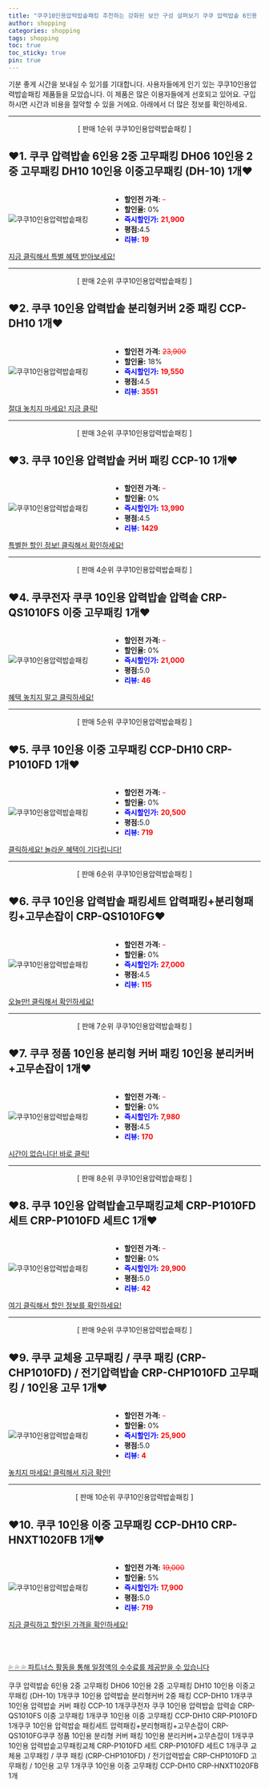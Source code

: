 ```yaml
---
title: "쿠쿠10인용압력밥솥패킹 추천하는 강화된 보안 구성 살펴보기 쿠쿠 압력밥솥 6인용 2중 고무패킹"
author: shopping
categories: shopping
tags: shopping
toc: true
toc_sticky: true
pin: true
---
```

기분 좋게 시간을 보내실 수 있기를 기대합니다. 사용자들에게 인기 있는 쿠쿠10인용압력밥솥패킹 제품들을 모았습니다. 이 제품은 많은 이용자들에게 선호되고 있어요. 구입하시면 시간과 비용을 절약할 수 있을 거에요. 아래에서 더 많은 정보를 확인하세요.

---
<p class="toplist" style="margin: 0 auto; display: block; width: fit-content;">[ 판매 1순위 쿠쿠10인용압력밥솥패킹 ]</p>

<h2><strong>❤️1. 쿠쿠 압력밥솥 6인용 2중 고무패킹 DH06 10인용 2중 고무패킹 DH10 10인용 이중고무패킹 (DH-10) 1개❤️</strong></h2>

<div style="display: flex; align-items: center;">
    <div style="flex: 0.4;">
        <img src="https://thumbnail6.coupangcdn.com/thumbnails/remote/230x230ex/image/vendor_inventory/dd36/96460548f07ab2fef9dffe8e455e93bf9558f7d991401db3af3f8edcd01e.jpg" alt="쿠쿠10인용압력밥솥패킹" style="max-width: 100%;">
    </div>
    <div style="flex: 0.6; margin-left: 10px;">
        <ul>
            <li><strong>할인전 가격:</strong> <del style="color: red;">-</del></li>
            <li><strong>할인율:</strong> 0%</li>
            <li><span style='color:blue'><strong>즉시할인가:</strong></span> <span style='color:red'><strong>21,900</strong></span></li>
            <li><strong>평점:</strong>4.5</li>
            <li><span style='color:blue'><strong>리뷰:</strong></span> <span style='color:red'><strong>19</strong></span></li>
        </ul>
    </div>
</div>
<div class="center">
    <a href="https://William4Davisa.github.io?lptag=AF9450613&subid=githubio&pageKey=8127291707&traceid=V0-153&itemId=23073492855&vendorItemId=90679281525" class="myButton">
        지금 클릭해서 특별 혜택 받아보세요!
    </a>
</div>


---
<p class="toplist" style="margin: 0 auto; display: block; width: fit-content;">[ 판매 2순위 쿠쿠10인용압력밥솥패킹 ]</p>

<h2><strong>❤️2. 쿠쿠 10인용 압력밥솥 분리형커버 2중 패킹 CCP-DH10 1개❤️</strong></h2>

<div style="display: flex; align-items: center;">
    <div style="flex: 0.4;">
        <img src="https://thumbnail8.coupangcdn.com/thumbnails/remote/230x230ex/image/vendor_inventory/01f4/c35c3061c4bbeee748dab0c776a04d6f7dd4d9e1720c7de51349350be3fa.jpg" alt="쿠쿠10인용압력밥솥패킹" style="max-width: 100%;">
    </div>
    <div style="flex: 0.6; margin-left: 10px;">
        <ul>
            <li><strong>할인전 가격:</strong> <del style="color: red;">23,900</del></li>
            <li><strong>할인율:</strong> 18%</li>
            <li><span style='color:blue'><strong>즉시할인가:</strong></span> <span style='color:red'><strong>19,550</strong></span></li>
            <li><strong>평점:</strong>4.5</li>
            <li><span style='color:blue'><strong>리뷰:</strong></span> <span style='color:red'><strong>3551</strong></span></li>
        </ul>
    </div>
</div>
<div class="center">
    <a href="https://William4Davisa.github.io?lptag=AF9450613&subid=githubio&pageKey=117464253&traceid=V0-153&itemId=351170930&vendorItemId=70418045317" class="myButton">
        절대 놓치지 마세요! 지금 클릭!
    </a>
</div>


---
<p class="toplist" style="margin: 0 auto; display: block; width: fit-content;">[ 판매 3순위 쿠쿠10인용압력밥솥패킹 ]</p>

<h2><strong>❤️3. 쿠쿠 10인용 압력밥솥 커버 패킹 CCP-10 1개❤️</strong></h2>

<div style="display: flex; align-items: center;">
    <div style="flex: 0.4;">
        <img src="https://thumbnail7.coupangcdn.com/thumbnails/remote/230x230ex/image/vendor_inventory/0c9f/77eae9d40799dcf6624e04618a234fcd55257d41a734065cf3b40dd70253.jpg" alt="쿠쿠10인용압력밥솥패킹" style="max-width: 100%;">
    </div>
    <div style="flex: 0.6; margin-left: 10px;">
        <ul>
            <li><strong>할인전 가격:</strong> <del style="color: red;">-</del></li>
            <li><strong>할인율:</strong> 0%</li>
            <li><span style='color:blue'><strong>즉시할인가:</strong></span> <span style='color:red'><strong>13,990</strong></span></li>
            <li><strong>평점:</strong>4.5</li>
            <li><span style='color:blue'><strong>리뷰:</strong></span> <span style='color:red'><strong>1429</strong></span></li>
        </ul>
    </div>
</div>
<div class="center">
    <a href="https://William4Davisa.github.io?lptag=AF9450613&subid=githubio&pageKey=17431481&traceid=V0-153&itemId=70043706&vendorItemId=70418042554" class="myButton">
        특별한 할인 정보! 클릭해서 확인하세요!
    </a>
</div>


---
<p class="toplist" style="margin: 0 auto; display: block; width: fit-content;">[ 판매 4순위 쿠쿠10인용압력밥솥패킹 ]</p>

<h2><strong>❤️4. 쿠쿠전자 쿠쿠 10인용 압력밥솥 압력솥 CRP-QS1010FS 이중 고무패킹 1개❤️</strong></h2>

<div style="display: flex; align-items: center;">
    <div style="flex: 0.4;">
        <img src="https://thumbnail10.coupangcdn.com/thumbnails/remote/230x230ex/image/vendor_inventory/c9ae/21b2a3ed3706bb588226d8c96f61ee2aa458f27ef0be1890cd6c042c8c3a.jpg" alt="쿠쿠10인용압력밥솥패킹" style="max-width: 100%;">
    </div>
    <div style="flex: 0.6; margin-left: 10px;">
        <ul>
            <li><strong>할인전 가격:</strong> <del style="color: red;">-</del></li>
            <li><strong>할인율:</strong> 0%</li>
            <li><span style='color:blue'><strong>즉시할인가:</strong></span> <span style='color:red'><strong>21,000</strong></span></li>
            <li><strong>평점:</strong>5.0</li>
            <li><span style='color:blue'><strong>리뷰:</strong></span> <span style='color:red'><strong>46</strong></span></li>
        </ul>
    </div>
</div>
<div class="center">
    <a href="https://William4Davisa.github.io?lptag=AF9450613&subid=githubio&pageKey=266397874&traceid=V0-153&itemId=835034017&vendorItemId=5125658519" class="myButton">
        혜택 놓치지 말고 클릭하세요!
    </a>
</div>


---
<p class="toplist" style="margin: 0 auto; display: block; width: fit-content;">[ 판매 5순위 쿠쿠10인용압력밥솥패킹 ]</p>

<h2><strong>❤️5. 쿠쿠 10인용 이중 고무패킹 CCP-DH10 CRP-P1010FD 1개❤️</strong></h2>

<div style="display: flex; align-items: center;">
    <div style="flex: 0.4;">
        <img src="https://thumbnail8.coupangcdn.com/thumbnails/remote/230x230ex/image/vendor_inventory/0a7a/9809c3304fd020e4cdf3af1b945115c5a65531e32ec874322f24c0e741f7.jpeg" alt="쿠쿠10인용압력밥솥패킹" style="max-width: 100%;">
    </div>
    <div style="flex: 0.6; margin-left: 10px;">
        <ul>
            <li><strong>할인전 가격:</strong> <del style="color: red;">-</del></li>
            <li><strong>할인율:</strong> 0%</li>
            <li><span style='color:blue'><strong>즉시할인가:</strong></span> <span style='color:red'><strong>20,500</strong></span></li>
            <li><strong>평점:</strong>5.0</li>
            <li><span style='color:blue'><strong>리뷰:</strong></span> <span style='color:red'><strong>719</strong></span></li>
        </ul>
    </div>
</div>
<div class="center">
    <a href="https://William4Davisa.github.io?lptag=AF9450613&subid=githubio&pageKey=318271851&traceid=V0-153&itemId=15154762185&vendorItemId=82963470304" class="myButton">
        클릭하세요! 놀라운 혜택이 기다립니다!
    </a>
</div>


---
<p class="toplist" style="margin: 0 auto; display: block; width: fit-content;">[ 판매 6순위 쿠쿠10인용압력밥솥패킹 ]</p>

<h2><strong>❤️6. 쿠쿠 10인용 압력밥솥 패킹세트 압력패킹+분리형패킹+고무손잡이 CRP-QS1010FG❤️</strong></h2>

<div style="display: flex; align-items: center;">
    <div style="flex: 0.4;">
        <img src="https://thumbnail10.coupangcdn.com/thumbnails/remote/230x230ex/image/vendor_inventory/9b41/3e6b0d649e0a964caf3c4f4c9ef7e2f07c9f0780022604bb506d301eff61.jpg" alt="쿠쿠10인용압력밥솥패킹" style="max-width: 100%;">
    </div>
    <div style="flex: 0.6; margin-left: 10px;">
        <ul>
            <li><strong>할인전 가격:</strong> <del style="color: red;">-</del></li>
            <li><strong>할인율:</strong> 0%</li>
            <li><span style='color:blue'><strong>즉시할인가:</strong></span> <span style='color:red'><strong>27,000</strong></span></li>
            <li><strong>평점:</strong>4.5</li>
            <li><span style='color:blue'><strong>리뷰:</strong></span> <span style='color:red'><strong>115</strong></span></li>
        </ul>
    </div>
</div>
<div class="center">
    <a href="https://William4Davisa.github.io?lptag=AF9450613&subid=githubio&pageKey=4383148047&traceid=V0-153&itemId=5184826022&vendorItemId=73049638485" class="myButton">
        오늘만! 클릭해서 확인하세요!
    </a>
</div>


---
<p class="toplist" style="margin: 0 auto; display: block; width: fit-content;">[ 판매 7순위 쿠쿠10인용압력밥솥패킹 ]</p>

<h2><strong>❤️7. 쿠쿠 정품 10인용 분리형 커버 패킹 10인용 분리커버+고무손잡이 1개❤️</strong></h2>

<div style="display: flex; align-items: center;">
    <div style="flex: 0.4;">
        <img src="https://thumbnail9.coupangcdn.com/thumbnails/remote/230x230ex/image/vendor_inventory/dda5/530648b6a7ec875706cbb72794dc95d840958251d7ca275f155d8b11d50a.jpg" alt="쿠쿠10인용압력밥솥패킹" style="max-width: 100%;">
    </div>
    <div style="flex: 0.6; margin-left: 10px;">
        <ul>
            <li><strong>할인전 가격:</strong> <del style="color: red;">-</del></li>
            <li><strong>할인율:</strong> 0%</li>
            <li><span style='color:blue'><strong>즉시할인가:</strong></span> <span style='color:red'><strong>7,980</strong></span></li>
            <li><strong>평점:</strong>4.5</li>
            <li><span style='color:blue'><strong>리뷰:</strong></span> <span style='color:red'><strong>170</strong></span></li>
        </ul>
    </div>
</div>
<div class="center">
    <a href="https://William4Davisa.github.io?lptag=AF9450613&subid=githubio&pageKey=7012622424&traceid=V0-153&itemId=17239004804&vendorItemId=84410601970" class="myButton">
        시간이 없습니다! 바로 클릭!
    </a>
</div>


---
<p class="toplist" style="margin: 0 auto; display: block; width: fit-content;">[ 판매 8순위 쿠쿠10인용압력밥솥패킹 ]</p>

<h2><strong>❤️8. 쿠쿠 10인용 압력밥솥고무패킹교체 CRP-P1010FD 세트 CRP-P1010FD 세트C 1개❤️</strong></h2>

<div style="display: flex; align-items: center;">
    <div style="flex: 0.4;">
        <img src="https://thumbnail10.coupangcdn.com/thumbnails/remote/230x230ex/image/vendor_inventory/61a7/20138120b22ba434d954596c72dc71001f4cace7f9c7ace9a62c5d96a82d.png" alt="쿠쿠10인용압력밥솥패킹" style="max-width: 100%;">
    </div>
    <div style="flex: 0.6; margin-left: 10px;">
        <ul>
            <li><strong>할인전 가격:</strong> <del style="color: red;">-</del></li>
            <li><strong>할인율:</strong> 0%</li>
            <li><span style='color:blue'><strong>즉시할인가:</strong></span> <span style='color:red'><strong>29,900</strong></span></li>
            <li><strong>평점:</strong>5.0</li>
            <li><span style='color:blue'><strong>리뷰:</strong></span> <span style='color:red'><strong>42</strong></span></li>
        </ul>
    </div>
</div>
<div class="center">
    <a href="https://William4Davisa.github.io?lptag=AF9450613&subid=githubio&pageKey=6909404224&traceid=V0-153&itemId=16646004936&vendorItemId=88180547459" class="myButton">
        여기 클릭해서 할인 정보를 확인하세요!
    </a>
</div>


---
<p class="toplist" style="margin: 0 auto; display: block; width: fit-content;">[ 판매 9순위 쿠쿠10인용압력밥솥패킹 ]</p>

<h2><strong>❤️9. 쿠쿠 교체용 고무패킹 / 쿠쿠 패킹 (CRP-CHP1010FD) / 전기압력밥솥 CRP-CHP1010FD 고무패킹 / 10인용 고무 1개❤️</strong></h2>

<div style="display: flex; align-items: center;">
    <div style="flex: 0.4;">
        <img src="https://thumbnail6.coupangcdn.com/thumbnails/remote/230x230ex/image/vendor_inventory/c642/a46de62294bdd4206df29c3de30f5f89efb2415a449e5a5beb38cdc4b748.jpg" alt="쿠쿠10인용압력밥솥패킹" style="max-width: 100%;">
    </div>
    <div style="flex: 0.6; margin-left: 10px;">
        <ul>
            <li><strong>할인전 가격:</strong> <del style="color: red;">-</del></li>
            <li><strong>할인율:</strong> 0%</li>
            <li><span style='color:blue'><strong>즉시할인가:</strong></span> <span style='color:red'><strong>25,900</strong></span></li>
            <li><strong>평점:</strong>5.0</li>
            <li><span style='color:blue'><strong>리뷰:</strong></span> <span style='color:red'><strong>4</strong></span></li>
        </ul>
    </div>
</div>
<div class="center">
    <a href="https://William4Davisa.github.io?lptag=AF9450613&subid=githubio&pageKey=7909713774&traceid=V0-153&itemId=21700629053&vendorItemId=89048650523" class="myButton">
        놓치지 마세요! 클릭해서 지금 확인!
    </a>
</div>


---
<p class="toplist" style="margin: 0 auto; display: block; width: fit-content;">[ 판매 10순위 쿠쿠10인용압력밥솥패킹 ]</p>

<h2><strong>❤️10. 쿠쿠 10인용 이중 고무패킹 CCP-DH10 CRP-HNXT1020FB 1개❤️</strong></h2>

<div style="display: flex; align-items: center;">
    <div style="flex: 0.4;">
        <img src="https://thumbnail8.coupangcdn.com/thumbnails/remote/230x230ex/image/vendor_inventory/1980/663d9c7c829823348c0ded26bf6b0510d0dea50b9cabb619fb69b0681592.jpg" alt="쿠쿠10인용압력밥솥패킹" style="max-width: 100%;">
    </div>
    <div style="flex: 0.6; margin-left: 10px;">
        <ul>
            <li><strong>할인전 가격:</strong> <del style="color: red;">19,000</del></li>
            <li><strong>할인율:</strong> 5%</li>
            <li><span style='color:blue'><strong>즉시할인가:</strong></span> <span style='color:red'><strong>17,900</strong></span></li>
            <li><strong>평점:</strong>5.0</li>
            <li><span style='color:blue'><strong>리뷰:</strong></span> <span style='color:red'><strong>719</strong></span></li>
        </ul>
    </div>
</div>
<div class="center">
    <a href="https://William4Davisa.github.io?lptag=AF9450613&subid=githubio&pageKey=318271851&traceid=V0-153&itemId=1016025041&vendorItemId=84594264835" class="myButton">
        지금 클릭하고 할인된 가격을 확인하세요!
    </a>
</div>

<br><br><br>[💦 💦 💦 파트너스 활동을 통해 일정액의 수수료를 제공받을 수 있습니다](https://link.coupang.com/a/bcpT2c)<br><br>쿠쿠 압력밥솥 6인용 2중 고무패킹 DH06 10인용 2중 고무패킹 DH10 10인용 이중고무패킹 (DH-10) 1개쿠쿠 10인용 압력밥솥 분리형커버 2중 패킹 CCP-DH10 1개쿠쿠 10인용 압력밥솥 커버 패킹 CCP-10 1개쿠쿠전자 쿠쿠 10인용 압력밥솥 압력솥 CRP-QS1010FS 이중 고무패킹 1개쿠쿠 10인용 이중 고무패킹 CCP-DH10 CRP-P1010FD 1개쿠쿠 10인용 압력밥솥 패킹세트 압력패킹+분리형패킹+고무손잡이 CRP-QS1010FG쿠쿠 정품 10인용 분리형 커버 패킹 10인용 분리커버+고무손잡이 1개쿠쿠 10인용 압력밥솥고무패킹교체 CRP-P1010FD 세트 CRP-P1010FD 세트C 1개쿠쿠 교체용 고무패킹 / 쿠쿠 패킹 (CRP-CHP1010FD) / 전기압력밥솥 CRP-CHP1010FD 고무패킹 / 10인용 고무 1개쿠쿠 10인용 이중 고무패킹 CCP-DH10 CRP-HNXT1020FB 1개